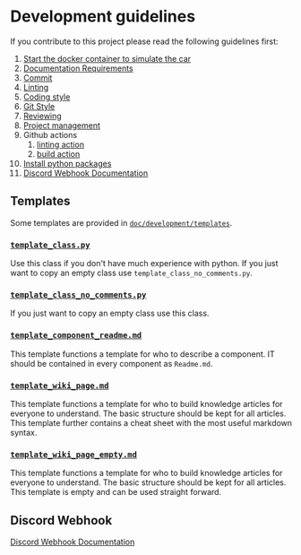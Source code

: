 # Development guidelines

If you contribute to this project please read the following guidelines first:

1. [Start the docker container to simulate the car](../../build/README.md)
2. [Documentation Requirements](./documentation_requirements.md)
3. [Commit](./commit.md)
4. [Linting](./linting.md)
5. [Coding style](./coding_style.md)
6. [Git Style](./git_workflow.md)
7. [Reviewing](./review_guideline.md)
8. [Project management](./project_management.md)
9. Github actions
   1. [linting action](./linter_action.md)
   2. [build action](./build_action.md)
10. [Install python packages](./installing_python_packages.md)
11. [Discord Webhook Documentation](./discord_webhook.md)

## Templates

Some templates are provided in [`doc/development/templates`](./templates).

### [`template_class.py`](./templates/template_class.py)

Use this class if you don't have much experience with python. If you just want to copy an empty class use `template_class_no_comments.py`.

### [`template_class_no_comments.py`](./templates/template_class_no_comments.py)

If you just want to copy an empty class use this class.

### [`template_component_readme.md`](./templates/template_component_readme.md)

This template functions a template for who to describe a component. IT should be contained in every component as `Readme.md`.

### [`template_wiki_page.md`](./templates/template_wiki_page.md)

This template functions a template for who to build knowledge articles for everyone to understand. The basic structure should be kept for all articles. This template further contains a cheat sheet with the most useful markdown syntax.

### [`template_wiki_page_empty.md`](./templates/template_wiki_page_empty.md)

This template functions a template for who to build knowledge articles for everyone to understand. The basic structure should be kept for all articles. This template is empty and can be used straight forward.

## Discord Webhook

[Discord Webhook Documentation](./discord_webhook.md)
